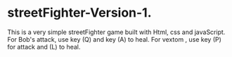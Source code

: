 # streetFighter-Version-1.
This is a very simple streetFighter game built with Html, css and javaScript. For Bob's attack, use key (Q) and  key (A) to heal. For  vextom , use key (P) for attack and (L) to heal.

